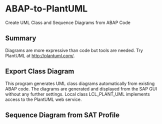 # ABAP-to-PlantUML
Create UML Class and Sequence Diagrams from ABAP Code

## Summary
Diagrams are more expressive than code but tools are needed. Try PlantUML at http://plantuml.com/.

## Export Class Diagram

This program generates UML class diagrams automatically from existing ABAP code.
The diagrams are generated and displayed from the SAP GUI without any further settings.
Local class LCL_PLANT_UML implements access to the PlantUML web service.

## Sequence Diagram from SAT Profile
